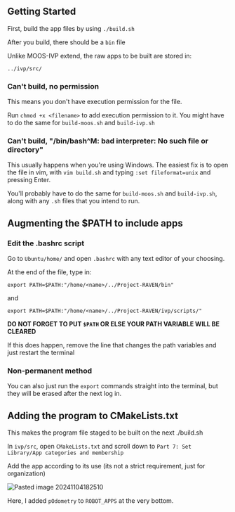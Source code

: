 ## Getting Started

First, build the app files by using `./build.sh`

After you build, there should be a `bin` file

Unlike MOOS-IVP extend, the raw apps to be built are stored in:
```
../ivp/src/
```

### Can't build, no permission

This means you don't have execution permission for the file.

Run `chmod +x <filename>` to add execution permission to it. You might have to do the same for `build-moos.sh` and `build-ivp.sh`

### Can't build, "/bin/bash^M: bad interpreter: No such file or directory"

This usually happens when you're using Windows. The easiest fix is to open the file in vim, with `vim build.sh` and typing `:set fileformat=unix` and pressing Enter.

You'll probably have to do the same for `build-moos.sh` and `build-ivp.sh`, along with any `.sh` files that you intend to run.


## Augmenting the $PATH to include apps

### Edit the .bashrc script

Go to `Ubuntu/home/` and open `.bashrc` with any text editor of your choosing.

At the end of the file, type in:
```
export PATH=$PATH:"/home/<name>/../Project-RAVEN/bin"
```
and
```
export PATH=$PATH:"/home/<name>/../Project-RAVEN/ivp/scripts/"
```

**DO NOT FORGET TO PUT `$PATH` OR ELSE YOUR PATH VARIABLE WILL BE CLEARED**

If this does happen, remove the line that changes the path variables and just restart the terminal 

### Non-permanent method

You can also just run the `export` commands straight into the terminal, but they will be erased after the next log in.

## Adding the program to CMakeLists.txt

This makes the program file staged to be built on the next ./build.sh

In `ivp/src`, open `CMakeLists.txt` and scroll down to `Part 7: Set Library/App categories and membership`

Add the app according to its use (its not a strict requirement, just for organization)

![Pasted image 20241104182510](https://github.com/user-attachments/assets/3948c9b1-f631-48f4-ba6c-645e76673f0f)

Here, I added `pOdometry` to `ROBOT_APPS` at the very bottom.

